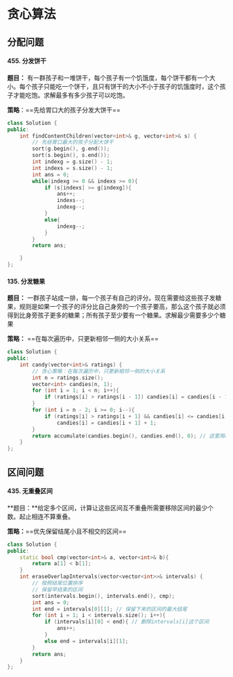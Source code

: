 # 贪心算法

## 分配问题

#### 455. 分发饼干

**题目：** 有一群孩子和一堆饼干，每个孩子有一个饥饿度，每个饼干都有一个大小。每个孩子只能吃一个饼干，且只有饼干的大小不小于孩子的饥饿度时，这个孩子才能吃饱。求解最多有多少孩子可以吃饱。

**策略**：==先给胃口大的孩子分发大饼干==

```C++
class Solution {
public:
    int findContentChildren(vector<int>& g, vector<int>& s) {
        // 先给胃口最大的孩子分配大饼干
        sort(g.begin(), g.end());
        sort(s.begin(), s.end());
        int indexg = g.size() - 1;
        int indexs = s.size() - 1;
        int ans = 0;
        while(indexg >= 0 && indexs >= 0){
            if (s[indexs] >= g[indexg]){
                ans++;
                indexs--;
                indexg--;
            }
            else{
                indexg--;
            }
        }
        return ans;

    }
};
```

#### 135. 分发糖果

**题目：** 一群孩子站成一排，每一个孩子有自己的评分。现在需要给这些孩子发糖果，规则是如果一个孩子的评分比自己身旁的一个孩子要高，那么这个孩子就必须得到比身旁孩子更多的糖果；所有孩子至少要有一个糖果。求解最少需要多少个糖果

**策略：** ==在每次遍历中，只更新相邻一侧的大小关系==

```C++
class Solution {
public:
    int candy(vector<int>& ratings) {
        // 贪心策略：在每次遍历中，只更新相邻一侧的大小关系
        int n = ratings.size();
        vector<int> candies(n, 1);
        for (int i = 1; i < n; i++){
            if (ratings[i] > ratings[i - 1]) candies[i] = candies[i - 1] + 1; // 确保右边的比左边的大
        }
        for (int i = n - 2; i >= 0; i--){
            if (ratings[i] > ratings[i + 1] && candies[i] <= candies[i + 1]) // 确保左边的比右边的大
                candies[i] = candies[i + 1] + 1;
        }
        return accumulate(candies.begin(), candies.end(), 0); // 这里用accumulate求数组和
    }
};
```

## 区间问题

#### 435. 无重叠区间

**题目：**给定多个区间，计算让这些区间互不重叠所需要移除区间的最少个数。起止相连不算重叠。

**策略：**==优先保留结尾小且不相交的区间==

```C++
class Solution {
public:
    static bool cmp(vector<int>& a, vector<int>& b){
        return a[1] < b[1];
    }
    int eraseOverlapIntervals(vector<vector<int>>& intervals) {
        // 按照结尾位置排序
        // 保留早结束的区间
        sort(intervals.begin(), intervals.end(), cmp);
        int ans = 0;
        int end = intervals[0][1]; // 保留下来的区间的最大结尾
        for (int i = 1; i < intervals.size(); i++){
            if (intervals[i][0] < end){ // 删除intervals[i]这个区间
                ans++; 
            }
            else end = intervals[i][1]; 
        }
        return ans;
    }
};
```

